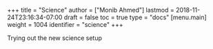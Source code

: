 +++
title = "Science"
author = ["Monib Ahmed"]
lastmod = 2018-11-24T23:16:34-07:00
draft = false
toc = true
type = "docs"
[menu.main]
  weight = 1004
  identifier = "science"
+++

Trying out the new science setup

